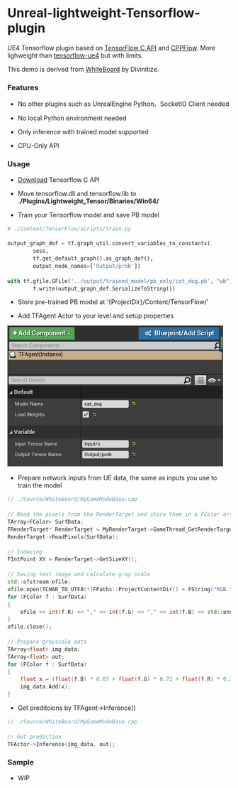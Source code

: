 # Unreal-lightweight-Tensorflow-plugin
UE4 Tensorflow plugin based on [TensorFlow C API](https://www.tensorflow.org/install/lang_c) and [CPPFlow](https://github.com/serizba/cppflow). More lighweight than [tensorflow-ue4](https://github.com/getnamo/tensorflow-ue4) but with limits.

This demo is derived from [WhiteBoard](https://forums.unrealengine.com/community/released-projects/13825-whiteboard-blueprint) by Divinitize.

### Features

* No other plugins such as UnrealEngine Python、SocketIO Client needed

* No local Python environment needed

* Only inference with trained model supported

* CPU-Only API

### Usage
* [Download](https://storage.googleapis.com/tensorflow/libtensorflow/libtensorflow-cpu-windows-x86_64-2.4.0.zip) Tensorflow C API

* Move tensorflow.dll and tensorflow.lib to **./Plugins/Lightweight_Tensor/Binaries/Win64/**

* Train your Tensorflow model and save PB model
```python
# ./Content/TensorFlow/scripts/train.py

output_graph_def = tf.graph_util.convert_variables_to_constants(
        sess,
        tf.get_default_graph().as_graph_def(),
        output_node_names=['Output/prob'])

with tf.gfile.GFile('../output/trained_model/pb_only/cat_dog.pb', "wb") as f:
        f.write(output_graph_def.SerializeToString())
```

* Store pre-trained PB model at '{ProjectDir}/Content/TensorFlow/'

* Add TFAgent Actor to your level and setup properties  
<img src="./Content/screenshot.png"/>

* Prepare network inputs from UE data, the same as inputs you use to train the model
```CPP
// ./Source/WhiteBoard/MyGameModeBase.cpp

// Read the pixels from the RenderTarget and store them in a FColor array
TArray<FColor> SurfData;
FRenderTarget* RenderTarget = MyRenderTarget->GameThread_GetRenderTargetResource();
RenderTarget->ReadPixels(SurfData);

// Indexing
FIntPoint XY = RenderTarget->GetSizeXY();

// Saving test image and calculate gray scale
std::ofstream ofile;
ofile.open(TCHAR_TO_UTF8(*(FPaths::ProjectContentDir() + FString("RGB.txt"))), std::ios::trunc);
for (FColor f : SurfData)
{
	ofile << int(f.R) << "," << int(f.G) << "," << int(f.B) << std::endl;
}
ofile.close();

// Prepare grayscale data
TArray<float> img_data;
TArray<float> out;
for (FColor f : SurfData)
{
	float x = (float(f.B) * 0.07 + float(f.G) * 0.72 + float(f.R) * 0.21) / 255.f;
	img_data.Add(x);
}
```

* Get preditcions by TFAgent->Inference()
```CPP
// ./Source/WhiteBoard/MyGameModeBase.cpp

// Get prediction
TFActor->Inference(img_data, out);
```

### Sample
* WIP
